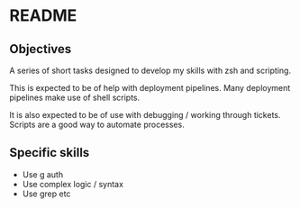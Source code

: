 # README

## Objectives

A series of short tasks designed to develop my skills with zsh and scripting. 

This is expected to be of help with deployment pipelines. Many deployment pipelines make use of shell scripts.

It is also expected to be of use with debugging / working through tickets. Scripts are a good way to automate processes.

## Specific skills

- Use g auth
- Use complex logic / syntax
- Use grep etc
